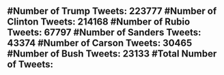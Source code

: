 #Number of Trump Tweets: 223777
#Number of Clinton Tweets: 214168
#Number of Rubio Tweets: 67797
#Number of Sanders Tweets: 43374
#Number of Carson Tweets: 30465
#Number of Bush Tweets: 23133
#Total Number of Tweets:  
---
